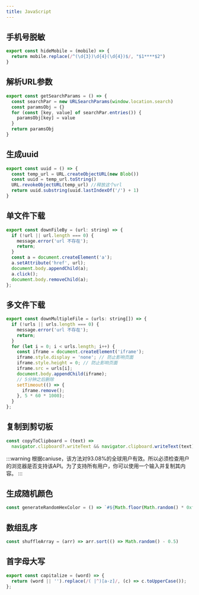 ```yaml
---
title: JavaScript
---
```

## 手机号脱敏

```javascript
export const hideMobile = (mobile) => {
  return mobile.replace(/^(\d{3})\d{4}(\d{4})$/, "$1****$2")
}
```

## 解析URL参数

```javascript
export const getSearchParams = () => {
  const searchPar = new URLSearchParams(window.location.search)
  const paramsObj = {}
  for (const [key, value] of searchPar.entries()) {
    paramsObj[key] = value
  }
  return paramsObj
}
```

## 生成uuid

```javascript
export const uuid = () => {
  const temp_url = URL.createObjectURL(new Blob())
  const uuid = temp_url.toString()
  URL.revokeObjectURL(temp_url) //释放这个url
  return uuid.substring(uuid.lastIndexOf('/') + 1)
}
```

## 单文件下载

```javascript
export const downFileBy = (url: string) => {
  if (!url || url.length === 0) {
    message.error('url 不存在');
    return;
  }
  const a = document.createElement('a');
  a.setAttribute('href', url);
  document.body.appendChild(a);
  a.click();
  document.body.removeChild(a);
};
```

## 多文件下载

```javascript
export const downMultipleFile = (urls: string[]) => {
  if (!urls || urls.length === 0) {
    message.error('url 不存在');
    return;
  }
  for (let i = 0; i < urls.length; i++) {
    const iframe = document.createElement('iframe');
    iframe.style.display = 'none'; // 防止影响页面
    iframe.style.height = 0; // 防止影响页面
    iframe.src = urls[i];
    document.body.appendChild(iframe);
    // 5分钟之后删除
    setTimeout(() => {
      iframe.remove();
    }, 5 * 60 * 1000);
  }
};
```

## 复制到剪切板

```javascript
const copyToClipboard = (text) =>
  navigator.clipboard?.writeText && navigator.clipboard.writeText(text)
```

:::warning
根据caniuse，该方法对93.08%的全球用户有效。所以必须检查用户的浏览器是否支持该API。为了支持所有用户，你可以使用一个输入并复制其内容。
:::

## 生成随机颜色

```javascript
const generateRandomHexColor = () => `#${Math.floor(Math.random() * 0xffffff) .toString(16)}`;
```

## 数组乱序

```typescript
const shuffleArray = (arr) => arr.sort(() => Math.random() - 0.5)
```

## 首字母大写

```typescript
export const capitalize = (word) => {
  return (word || '').replace(/( |^)[a-z]/, (c) => c.toUpperCase());
};
```
